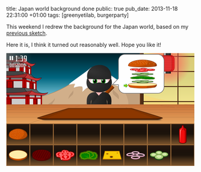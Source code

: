 title: Japan world background done
public: true
pub_date: 2013-11-18 22:31:00 +01:00
tags: [greenyetilab, burgerparty]


This weekend I redrew the background for the Japan world, based on my [previous
sketch][sketch].

Here it is, I think it turned out reasonably well. Hope you like it!

[![Japan background](thumb-japan-background.png)](japan-background.png)

[sketch]: ../japan-background/
